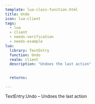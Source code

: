 ```yaml
---
template: lua-class-function.html
title: Undo
icon: lua-client
tags:
  - lua
  - client
  - needs-verification
  - needs-example
lua:
  library: TextEntry
  function: Undo
  realm: client
  description: "Undoes the last action"
  
  
  returns:
    
---
```


<div class="lua__search__keywords">
TextEntry:Undo &#x2013; Undoes the last action
</div>
